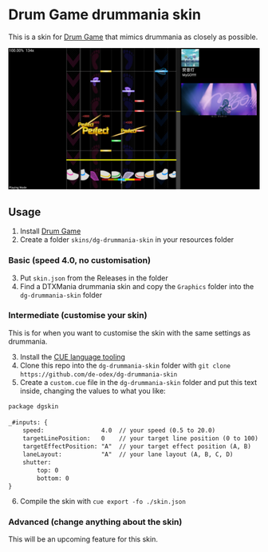 # Drum Game drummania skin

This is a skin for [Drum Game](https://github.com/Jumprocks1/drum-game) that mimics drummania as closely as possible.

![Preview](preview.png?raw=true)

## Usage
1. Install [Drum Game](https://github.com/Jumprocks1/drum-game)
2. Create a folder `skins/dg-drummania-skin` in your resources folder

### Basic (speed 4.0, no customisation)
3. Put `skin.json` from the Releases in the folder
4. Find a DTXMania drummania skin and copy the `Graphics` folder into the `dg-drummania-skin` folder

### Intermediate (customise your skin)
This is for when you want to customise the skin with the same settings as drummania.

3. Install the [CUE language tooling](https://github.com/cue-lang/cue)
4. Clone this repo into the `dg-drummania-skin` folder with `git clone https://github.com/de-odex/dg-drummania-skin`
5. Create a `custom.cue` file in the `dg-drummania-skin` folder and put this text inside, changing the values to what you like:
```cue
package dgskin

_#inputs: {
	speed:                4.0  // your speed (0.5 to 20.0)
	targetLinePosition:   0    // your target line position (0 to 100)
	targetEffectPosition: "A"  // your target effect position (A, B)
	laneLayout:           "A"  // your lane layout (A, B, C, D)
	shutter:
		top: 0
		bottom: 0
}
```
6. Compile the skin with `cue export -fo ./skin.json`

### Advanced (change anything about the skin)
This will be an upcoming feature for this skin.